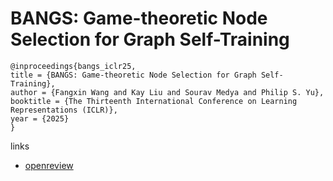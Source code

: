 # BANGS: Game-theoretic Node Selection for Graph Self-Training

```
@inproceedings{bangs_iclr25,
title = {BANGS: Game-theoretic Node Selection for Graph Self-Training},
author = {Fangxin Wang and Kay Liu and Sourav Medya and Philip S. Yu},
booktitle = {The Thirteenth International Conference on Learning Representations (ICLR)},
year = {2025}
}
```

links
- [openreview](https://openreview.net/forum?id=h51mpl8Tyx)
